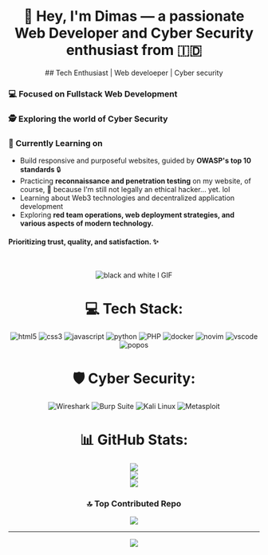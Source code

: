 <div align="center">
  
# 👋 Hey, I'm Dimas — a passionate Web Developer and Cyber Security enthusiast from 🇮🇩
</div>

<div align="center">
  ## Tech Enthusiast | Web develoeper | Cyber security
</div>


 ### 💻 Focused on **Fullstack Web Development**  
 ### 🕵️ Exploring the world of **Cyber Security**
 ### 🧠 Currently Learning on

- Build responsive and purposeful websites, guided by **OWASP's top 10 standards** 🔒
- Practicing **reconnaissance and penetration testing** on my website, of course, 🗿 because I'm still not legally an ethical hacker... yet. lol
- Learning about Web3 technologies and decentralized application development
- Exploring **red team operations, web deployment strategies, and various aspects of modern technology.**


#### Prioritizing trust, quality, and satisfaction. ✨
<br>
<div align="center" style="max-width: 100%; display: block;">
  

![black and white l GIF](https://github.com/user-attachments/assets/aae521fb-9758-48ba-822b-8ded267e2d67)




<div align="center" width: 100%; max-width: 400px; margin: 10px;>
  
# 💻 Tech Stack:
![html5](https://img.shields.io/badge/HTML5-E34F26?style=for-the-badge&logo=html5&logoColor=white) ![css3](https://img.shields.io/badge/CSS3-1572B6?style=for-the-badge&logo=css3&logoColor=white) ![javascript](https://img.shields.io/badge/JavaScript-323330?style=for-the-badge&logo=javascript&logoColor=F7DF1E) ![python](https://img.shields.io/badge/Python-FFD43B?style=for-the-badge&logo=python&logoColor=blue) ![PHP](https://img.shields.io/badge/PHP-777BB4?style=for-the-badge&logo=php&logoColor=white) ![docker](https://img.shields.io/badge/Docker-2CA5E0?style=for-the-badge&logo=docker&logoColor=white) ![novim](https://img.shields.io/badge/NeoVim-%2357A143.svg?&style=for-the-badge&logo=neovim&logoColor=white) ![vscode](https://img.shields.io/badge/VSCode-0078D4?style=for-the-badge&logo=visual%20studio%20code&logoColor=white) ![popos](https://img.shields.io/badge/Pop!_OS-48B9C7?style=for-the-badge&logo=Pop!_OS&logoColor=white)





# 🛡️ Cyber Security:
![Wireshark](https://img.shields.io/badge/Wireshark-00678F?style=for-the-badge&logo=wireshark&logoColor=white)
![Burp Suite](https://img.shields.io/badge/Burp_Suite-F47B20?style=for-the-badge&logo=burpsuite&logoColor=white)
![Kali Linux](https://img.shields.io/badge/Kali_Linux-268BEE?style=for-the-badge&logo=kalilinux&logoColor=white)
![Metasploit](https://img.shields.io/badge/metasploit-2596CD?style=for-the-badge&logo=metasploit&logoColor=white)




  
# 📊 GitHub Stats:
![](https://github-readme-stats.vercel.app/api?username=Dimm-CodeVerse&theme=catppuccin_mocha&hide_border=false&include_all_commits=false&count_private=false)<br/>
![](https://nirzak-streak-stats.vercel.app/?user=Dimm-CodeVerse&theme=catppuccin_mocha&hide_border=false)<br/>
![](https://github-readme-stats.vercel.app/api/top-langs/?username=Dimm-CodeVerse&theme=catppuccin_mocha&hide_border=false&include_all_commits=false&count_private=false&layout=compact)



### 🔝 Top Contributed Repo
![](https://github-contributor-stats.vercel.app/api?username=Dimm-CodeVerse&limit=5&theme=catppuccin_mocha&combine_all_yearly_contributions=true)

---
[![](https://visitcount.itsvg.in/api?id=Dimm-CodeVerse&icon=4&color=0)](https://visitcount.itsvg.in)

</div>


<!-- Proudly created with GPRM ( https://gprm.itsvg.in ) -->
